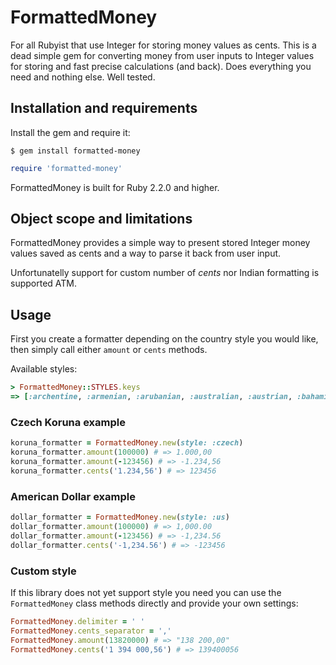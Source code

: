 # FormattedMoney

For all Rubyist that use Integer for storing money values as cents. This is a dead simple gem for converting money from user inputs to Integer values for storing and fast precise calculations (and back). Does everything you need and nothing else. Well tested.

## Installation and requirements

Install the gem and require it:
```
$ gem install formatted-money
```
```ruby
require 'formatted-money'
```

FormattedMoney is built for Ruby 2.2.0 and higher.

## Object scope and limitations

FormattedMoney provides a simple way to present stored Integer money values saved as cents and a way to parse it back from user input.

Unfortunatelly support for custom number of *cents* nor Indian formatting is supported ATM.

## Usage

First you create a formatter depending on the country style you would like, then simply call either `amount` or `cents` methods.

Available styles:

```ruby
> FormattedMoney::STYLES.keys
=> [:archentine, :armenian, :arubanian, :australian, :austrian, :bahamian, :batswanan, :bangladeshian, :belgian, :belizean, :bermudian, :bolivian, :bosnian, :brazilian, :british, :bruneian, :canadian, :cayman, :chinesian, :colombian, :costarican, :croatian, :cuban, :cypriot, :czech, :danish, :dutch, :dominican, :egyptian, :filipino, :finnish, :french, :german, :gibraltarian, :greek, :ghanaian, :guatemalan, :hondurican, :hk, :indonesian, :iranian, :irish, :israelian, :italian, :jamaikan, :kenyan, :latvian, :luxembourgian, :macedonian, :malaysian, :maltesian, :mozambican, :mexican, :norwegian, :nepalesian, :pakistani, :peruan, :portuguese, :romanian, :russian, :uae, :uruguayan, :us, :saudian, :singaporean, :spanish, :slovenian, :tanzanian, :turkish, :thai, :tongan, :venezuelan, :zealandian]
```

### Czech Koruna example

```ruby
koruna_formatter = FormattedMoney.new(style: :czech)
koruna_formatter.amount(100000) # => 1.000,00
koruna_formatter.amount(-123456) # => -1.234,56
koruna_formatter.cents('1.234,56') # => 123456
```

### American Dollar example

```ruby
dollar_formatter = FormattedMoney.new(style: :us)
dollar_formatter.amount(100000) # => 1,000.00
dollar_formatter.amount(-123456) # => -1,234.56
dollar_formatter.cents('-1,234.56') # => -123456
```

### Custom style

If this library does not yet support style you need you can use the `FormattedMoney` class methods directly and provide your own settings:

```ruby
FormattedMoney.delimiter = ' '
FormattedMoney.cents_separator = ','
FormattedMoney.amount(13820000) # => "138 200,00"
FormattedMoney.cents('1 394 000,56') # => 139400056
```
